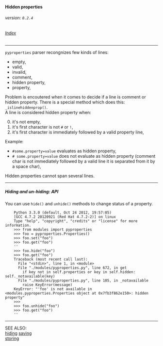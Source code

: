 #### Hidden properties
###### _version: `0.2.4`_

###### [Index](index.mdown)
----


`pyproperties` parser recongnizes few kinds of lines:


*   empty,
*   valid,
*   invalid,
*   comment,
*   hidden property,
*   property,


Problem is encoutered when it comes to decide if a line is comment or hidden property. 
There is a special method which does this: `_islinehiddenprop()`.  
A line is considered hidden property when:

0.  it's not empty,
1.  it's first character is not `#` or `!`,
1.  it's first character is immediately followed by a valid property line,

Example:

*   `#some.property=value` evaluates as hidden property,
*   `# some.property=value` does not evaluate as hidden property (comment char is not immediately followed by a valid line it is separated from it by a space char),

Hidden properties cannot span several lines.


----

##### Hiding and _un_-hiding: API

You can use `hide()` and `unhide()` methods to change status of a property.

        Python 3.3.0 (default, Oct 24 2012, 19:57:05) 
        [GCC 4.7.2 20120921 (Red Hat 4.7.2-2)] on linux
        Type "help", "copyright", "credits" or "license" for more information.
        >>> from modules import pyproperties
        >>> foo = pyproperties.Properties()
        >>> foo.set("foo")
        >>> foo.get("foo")
        ''
        >>> foo.hide("foo")
        >>> foo.get("foo")
        Traceback (most recent call last):
          File "<stdin>", line 1, in <module>
          File "./modules/pyproperties.py", line 672, in get
            if key not in self.properties or key in self.hidden: self._notavailable(key)
          File "./modules/pyproperties.py", line 105, in _notavailable
            raise KeyError(message)
        KeyError: "'foo' is not available in <modules.pyproperties.Properties object at 0x7fb3f862e150>: hidden property"
        >>> 
        >>> foo.unhide("foo")
        >>> foo.get("foo")
        ''

----

SEE ALSO:  
[hiding](hiding.mdown)
[saving](saving.mdown)  
[storing](storing.mdown)
